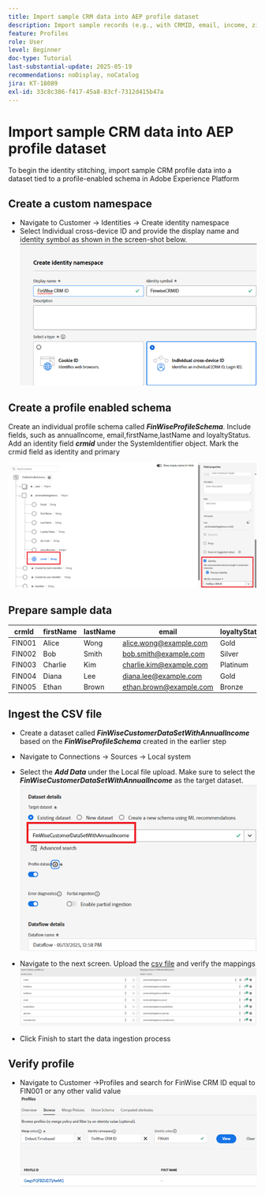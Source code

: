 ```yaml
---
title: Import sample CRM data into AEP profile dataset
description: Import sample records (e.g., with CRMID, email, income, zip code) to validate whether AEP can correctly stitch those profiles with anonymous web visitors based on shared identifiers like ECID.
feature: Profiles
role: User
level: Beginner
doc-type: Tutorial
last-substantial-update: 2025-05-19
recommendations: noDisplay, noCatalog
jira: KT-18089
exl-id: 33c8c386-f417-45a8-83cf-7312d415b47a
---
```

# Import sample CRM data into AEP profile dataset

To begin the identity stitching, import sample CRM profile data into a dataset tied to a profile-enabled schema in Adobe Experience Platform

## Create a custom namespace

* Navigate to Customer -> Identities -> Create identity namespace
* Select Individual cross-device ID and provide the display name and identity symbol as shown in the screen-shot below.
![custom-namespace](assets/custom-namespace.png)

## Create a profile enabled schema

Create an individual profile schema called **_FinWiseProfileSchema_**. Include fields, such as annualIncome, email,firstName,lastName and loyaltyStatus.
Add an identity field **_crmid_** under the SystemIdentifier object. Mark the crmid field as identity and primary


![profile-schema](assets/finwise-profile-schema.png)

## Prepare sample data

| crmId  | firstName | lastName | email                   | loyaltyStatus | zipCode | annualIncome |
|--------|-----------|----------|-------------------------|---------------|---------|--------------|
| FIN001 | Alice     | Wong     | alice.wong@example.com  | Gold          | 92128   | 120000       |
| FIN002 | Bob       | Smith    | bob.smith@example.com   | Silver        | 92126   | 85000        |
| FIN003 | Charlie   | Kim      | charlie.kim@example.com | Platinum      | 60614   | 175000       |
| FIN004 | Diana     | Lee      | diana.lee@example.com   | Gold          | 30303   | 98000        |
| FIN005 | Ethan     | Brown    | ethan.brown@example.com | Bronze        | 75201   | 60000        |

## Ingest the CSV file

* Create a dataset called **_FinWiseCustomerDataSetWithAnnualIncome_** based on the **_FinWiseProfileSchema_** created in the earlier step

* Navigate to Connections -> Sources -> Local system
* Select the **_Add Data_** under the Local file upload. Make sure to select the _**FinWiseCustomerDataSetWithAnnualIncome**_ as the target dataset.
![ingest-csv](assets/ingest-csv-into-dataset.png)
* Navigate to the next screen. Upload the [csv file](assets/finwise_profiles.csv) and verify the mappings 
![mappings](assets/mappings.png)

* Click Finish to start the data ingestion process

## Verify profile

* Navigate to Customer ->Profiles and search for FinWise CRM ID equal to FIN001 or any other valid value
![verify-profile](assets/verify-profiles.png)
